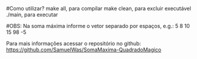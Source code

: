 #Como utilizar?
make all, para compilar
make clean, para excluir executável
./main, para executar

#OBS:
Na soma máxima informe o vetor separado por espaços, e.g.: 5 8 10 15 98 -5

Para mais informações acessar o repositório no github: https://github.com/SamuelWas/SomaMaxima-QuadradoMagico
